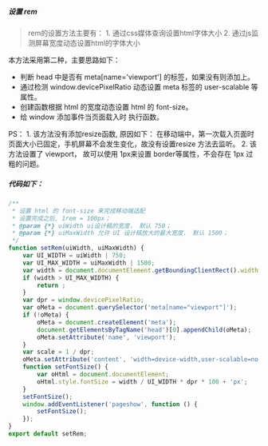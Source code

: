 ##### 设置 rem

> rem的设置方法主要有：
	1. 通过css媒体查询设置html字体大小
	2. 通过js监测屏幕宽度动态设置html的字体大小

本方法采用第二种，主要思路如下：
- 判断 head 中是否有 meta[name='viewport'] 的标签，如果没有则添加上。
- 通过检测 window.devicePixelRatio 动态设置 meta 标签的 user-scalable 等属性。
- 创建函数根据 html 的宽度动态设置 html 的 font-size。
- 给 window 添加事件当页面载入时 执行函数。

PS：
	1. 该方法没有添加resize函数, 原因如下： 在移动端中，第一次载入页面时页面大小已固定，手机屏幕不会发生变化，故没有设置resize 方法去监听。
	2. 该方法设置了 viewport， 故可以使用 1px来设置 border等属性，不会存在 1px 过粗的问题。

##### 代码如下：
```javascript
/**
 * 设置 html 的 font-size 来完成移动端适配
 * 设置完成之后, 1rem = 100px；
 * @param {*} uiWidth ui设计稿的宽度， 默认 750；
 * @param {*} uiMaxWidth 允许 UI 设计稿放大的最大宽度， 默认 1500；
 */
function setRem(uiWidth, uiMaxWidth) {
    var UI_WIDTH = uiWidth | 750;
    var UI_MAX_WIDTH = uiMaxWidth | 1500;
    var width = document.documentElement.getBoundingClientRect().width;
    if (width > UI_MAX_WIDTH) {
        return ;
    }
    var dpr = window.devicePixelRatio;
    var oMeta = document.querySelector('meta[name="viewport"]');
    if (!oMeta) {
        oMeta = document.createElement('meta');
        document.getElementsByTagName('head')[0].appendChild(oMeta);
        oMeta.setAttribute('name', 'viewport');
    }
    var scale = 1 / dpr;
    oMeta.setAttribute('content', 'width=device-width,user-scalable=no,initial-scale=' + scale + ',maximum-scale=' + scale + ',minimum-scale=' + scale);
    function setFontSize() {
        var oHtml = document.documentElement;
        oHtml.style.fontSize = width / UI_WIDTH * dpr * 100 + 'px';
    }
    setFontSize();
    window.addEventListener('pageshow', function () {
        setFontSize();
    });
}
export default setRem;
```